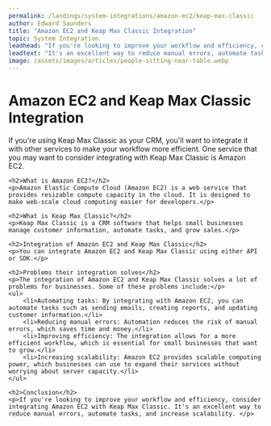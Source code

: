 ```yaml
---
permalink: /landings/system-integrations/amazon-ec2/keap-max-classic
author: Edward Saunders
title: "Amazon EC2 and Keap Max Classic Integration"
topic: System Integration
leadhead: "If you're looking to improve your workflow and efficiency, consider integrating Amazon EC2 with Keap Max Classic"
leadtext: "It's an excellent way to reduce manual errors, automate tasks, and increase scalability."
image: /assets/images/articles/people-sitting-near-table.webp
---
```

<div class="arttext">	<h1>Amazon EC2 and Keap Max Classic Integration</h1>
	<p>If you're using Keap Max Classic as your CRM, you'll want to integrate it with other services to make your workflow more efficient. One service that you may want to consider integrating with Keap Max Classic is Amazon EC2.</p>

	<h2>What is Amazon EC2?</h2>
	<p>Amazon Elastic Compute Cloud (Amazon EC2) is a web service that provides resizable compute capacity in the cloud. It is designed to make web-scale cloud computing easier for developers.</p>

	<h2>What is Keap Max Classic?</h2>
	<p>Keap Max Classic is a CRM software that helps small businesses manage customer information, automate tasks, and grow sales.</p>

	<h2>Integration of Amazon EC2 and Keap Max Classic</h2>
	<p>You can integrate Amazon EC2 and Keap Max Classic using either API or SDK.</p>

	<h2>Problems their integration solves</h2>
	<p>The integration of Amazon EC2 and Keap Max Classic solves a lot of problems for businesses. Some of these problems include:</p>
	<ul>
		<li>Automating tasks: By integrating with Amazon EC2, you can automate tasks such as sending emails, creating reports, and updating customer information.</li>
		<li>Reducing manual errors: Automation reduces the risk of manual errors, which saves time and money.</li>
		<li>Improving efficiency: The integration allows for a more efficient workflow, which is essential for small businesses that want to grow.</li>
		<li>Increasing scalability: Amazon EC2 provides scalable computing power, which businesses can use to expand their services without worrying about server capacity.</li>
	</ul>

	<h2>Conclusion</h2>
	<p>If you're looking to improve your workflow and efficiency, consider integrating Amazon EC2 with Keap Max Classic. It's an excellent way to reduce manual errors, automate tasks, and increase scalability. </p>
</div>